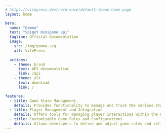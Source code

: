 ```yaml
---
# https://vitepress.dev/reference/default-theme-home-page
layout: home

hero:
  name: "Gamma"
  text: "Spigot minigame api"
  tagline: Official documentation
  image:
    src: /img/gamma.svg
    alt: VitePress
    
  actions:
    - theme: brand
      text: API documentation
      link: /api
    - theme: alt
      text: download
      link: /

features:
  - title: Game State Management.
    details: Provides functionality to manage and track the various states of minigames such as waiting, in-progress, and completed. Developers can easily start, pause, and stop games, and query their current status. This feature ensures consistent handling of game rules and transitions.
  - title: Player Management and Integration
    details: Offers tools for managing player interactions within the minigame, including player events, team assignments, and player-specific data like scores and inventories. This feature enhances player experience by allowing custom roles and tracking individual player metrics.
  - title: Customizable Game Rules and Configurations
    details: Allows developers to define and adjust game rules and settings through a flexible system, such as configuration files or in-game commands. This includes parameters like game duration, win conditions, and specific mechanics, enabling diverse and customizable minigame experiences.
---
```

<script setup>
import {
  VPTeamPage,
  VPTeamPageTitle,
  VPTeamMembers
} from 'vitepress/theme';

const member = [
  {
    avatar: 'https://www.github.com/IdanKoblik.png',
    name: 'Idan Koblik',
    title: 'Maintainer',
    links: [
      { icon: 'github', link: 'https://github.com/IdanKoblik' },
      { icon: 'discord', link: 'https://discord.com/users/429212281914785793' },
      { icon: 'linkedin', link: 'https://www.linkedin.com/in/idan-k/' }
    ]
  },
]
</script>
<center>
    <VPTeamPageTitle>
        <template #title>Our Team</template>
        <template #lead>...</template>
    </VPTeamPageTitle>
    <VPTeamPageSection>
          <VPTeamMembers
            size="medium" :members="member"
          />
    </VPTeamPageSection>
</center>
